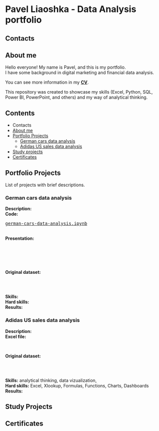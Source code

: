 # Pavel Liaoshka - Data Analysis portfolio
## Contacts
## About me
Hello everyone! My name is Pavel, and this is my portfolio.<br>
I have some background in digital marketing and financial data analysis.

You can see more information in my [**CV**](https://github.com/paulo81818/Data-Business-Analysis-Portfolio/blob/main/Data%20Analyst%20CV.pdf).

This repository was created to showcase my skills (Excel, Python, SQL, Power BI, PowerPoint, and others) and my way of analytical thinking.
## Contents
* Contacts
* [About me](#about-me)
* [Portfolio Projects](#portfolio-projects)
  - [German cars data analysis](#german-cars-data-analysis) 
  - [Adidas US sales data analysis](#adidas-us-sales-data-analysis)
* [Study projects](#study-projects)
* [Certificates](#certificates)
## Portfolio Projects
List of projects with brief descriptions.
### German cars data analysis 
**Description:** <br>
**Code:**<pre>[german-cars-data-analysis.ipynb](https://github.com/paulo81818/Data-Business-Analysis-Portfolio/blob/main/GermanCarsAnalysis/German-cars-Analysis.ipynb)</pre> <br>
**Presentation:** <pre> </pre> <pre> </pre><br>
**Original dataset:** <pre> </pre><br>
**Skills:** <br>
**Hard skills:** <br>
**Results:** <br>
### Adidas US sales data analysis
**Description:** <br>
**Excel file:** <pre> </pre><br>
**Original dataset:** <pre> </pre><br>
**Skills:** analytical thinking, data vizualization,  <br>
**Hard skills:** Excel, Xlookup, Formulas, Functions, Charts, Dashboards <br>
**Results:** <br>
## Study Projects
## Certificates
